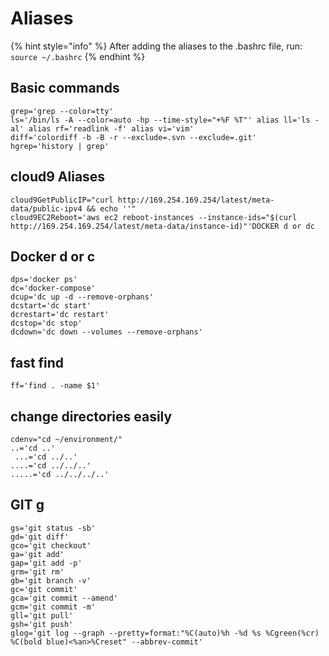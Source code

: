 # Aliases

{% hint style="info" %}
After adding the aliases to the .bashrc file, run:\
`source ~/.bashrc`
{% endhint %}

## Basic commands

```
grep='grep --color=tty'
ls='/bin/ls -A --color=auto -hp --time-style="+%F %T"' alias ll='ls -al' alias rf='readlink -f' alias vi='vim' 
diff='colordiff -b -B -r --exclude=.svn --exclude=.git' 
hgrep='history | grep'
```

## cloud9 Aliases

```
cloud9GetPublicIP="curl http://169.254.169.254/latest/meta-data/public-ipv4 && echo ''" 
cloud9EC2Reboot='aws ec2 reboot-instances --instance-ids="$(curl http://169.254.169.254/latest/meta-data/instance-id)"'DOCKER d or dc
```

## Docker d or c

```
dps='docker ps'
dc='docker-compose' 
dcup='dc up -d --remove-orphans' 
dcstart='dc start' 
dcrestart='dc restart' 
dcstop='dc stop' 
dcdown='dc down --volumes --remove-orphans'
```

## fast find

`ff='find . -name $1'`

## change directories easily

```
cdenv="cd ~/environment/"
..='cd ..' 
 ...='cd ../..' 
....='cd ../../..' 
.....='cd ../../../..'
```

## GIT g

```
gs='git status -sb' 
gd='git diff'
gco='git checkout'
ga='git add' 
gap='git add -p'
grm='git rm'
gb='git branch -v'
gc='git commit'
gca='git commit --amend' 
gcm='git commit -m' 
gll='git pull' 
gsh='git push' 
glog='git log --graph --pretty=format:"%C(auto)%h -%d %s %Cgreen(%cr) %C(bold blue)<%an>%Creset" --abbrev-commit'
```
